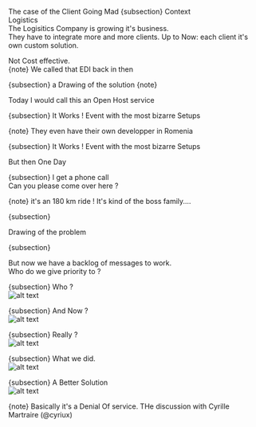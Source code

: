 The case of the Client Going Mad
{subsection}
Context  
Logistics  
The Logisitics Company is growing it's business.  
 They have to integrate more and more clients.
 Up to Now: each client it's own custom solution.

Not Cost effective.  
{note}
We called that EDI back in then

{subsection}
a Drawing of the solution
{note}

Today I would call this an Open Host service


{subsection}
It Works !
Event with the most bizarre Setups

{note}
They even have their own developper in Romenia

{subsection}
It Works !
Event with the most bizarre Setups

But then One Day

{subsection}
I get a phone call  
Can you please come over here ?


{note}
it's an 180 km ride !
It's kind of the boss family....

{subsection}

Drawing of the problem



{subsection}

But now we have a backlog of messages to work.  
Who do we give priority to ?

{subsection}
Who ?  
![alt text](./content/MadClient.Queues.01.png)

{subsection}
And Now ?  
![alt text](./content/MadClient.Queues.02.png)

{subsection}
Really ?  
![alt text](./content/MadClient.Queues.03.png)

{subsection}
What we did.  
![alt text](./content/MadClient.Queues.04.png)


{subsection}
A Better Solution   
![alt text](./content/MyBasement.png)


{note}
Basically it's a Denial Of service.
THe discussion with Cyrille Martraire (@cyriux)
